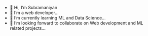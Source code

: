 - 👋 Hi, I’m Subramaniyan 
- 👀 I’m a web developer...
- 🌱 I’m currently learning ML and Data Science...
- 💞️ I’m looking forward to collaborate on Web development and ML related projects...

<!---
Macky151203/Macky151203 is a ✨ special ✨ repository because its `README.md` (this file) appears on your GitHub profile.
You can click the Preview link to take a look at your changes.
--->
